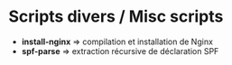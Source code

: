 # Scripts divers / Misc scripts

* **install-nginx** => compilation et installation de Nginx
* **spf-parse** => extraction récursive de déclaration SPF
